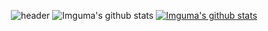 <div align=center>

  ![header](https://capsule-render.vercel.app/api?type=waving&color=gradient&customColorList=12&height=300&section=header&text=GaYeong%20Lim&fontSize=80)
  ![Imguma's github stats](https://github-readme-stats.vercel.app/api?username=Imguma&show_icons=true&theme=github_dark)
  [![Imguma's github stats](https://github-readme-stats.vercel.app/api/top-langs/?username=Imguma&show_icons=true&layout=compact&theme=github_dark)](https://github.com/Imguma)
  
</div>
